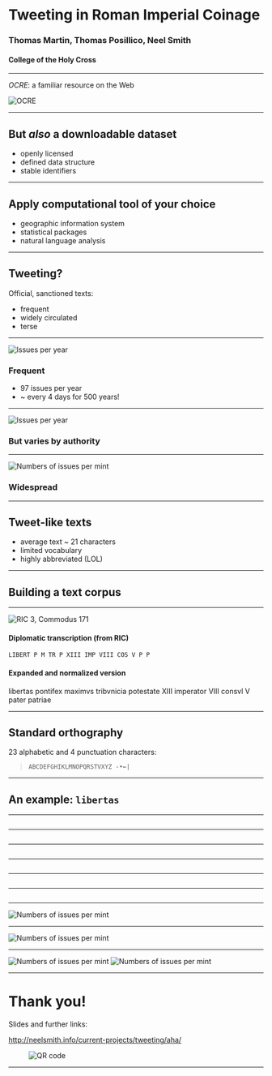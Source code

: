 
# Tweeting in Roman Imperial Coinage

### Thomas Martin, Thomas Posillico, Neel Smith

#### College of the Holy Cross


---

*OCRE*: a familiar resource on the Web

![OCRE](http://shot.holycross.edu/aha/imgs/ocre-logo.png)

---

## But *also* a downloadable dataset

- openly licensed
- defined data structure
- stable identifiers

<!-- note


Total number of issues in OCRE: 50644
Obv legends: 50148
Rev legends: 48418
All legends: 98566

-->

---


## Apply computational tool of your choice


- geographic information system
- statistical packages
- natural language analysis


---

## Tweeting?

Official, sanctioned  texts:

- frequent
- widely circulated
- terse




<!-- note

Average annual rate of striking: 96.64886 issues per year

Total characters: 2144309
Average number of characters per legend: 21

Number of datable issues: 50613
Chronological range of issues in OCRE: 32 BCE - 491 CE

-->

---

<div class="wrap">
<img class="alignright size-70" src="../static/imgs/annual-frequency.png" alt="Issues per year"/>

### Frequent

- 97 issues per year
- ~ every 4 days for 500 years!

</div>

---


<div class="wrap">
<img class="alignright size-70" src="../static/imgs/annual-frequency-by-authority.png" alt="Issues per year"/>

### But varies by authority


</div>


---



<div class="wrap">
<img class="alignright size-70" src="../static/imgs/augustus-vs-ocre.png" alt="Numbers of issues per mint"/>

### Widespread


</div>


---

## Tweet-like texts

- average text ~ 21 characters
- limited vocabulary
- highly abbreviated (LOL)


---



## Building a text corpus


---


<div class="wrap">
<img class="alignright size-70" src="../static/imgs/libertas-ric3.comm.171.png" alt="RIC 3, Commodus 171"/>


#### **Diplomatic transcription** (from RIC)

`LIBERT P M TR P XIII IMP VIII COS V P P`

#### **Expanded and normalized version**


libertas pontifex maximvs tribvnicia potestate XIII imperator VIII consvl V pater patriae

</div>

---




## Standard orthography

23 alphabetic and 4 punctuation characters:

> `ABCDEFGHIKLMNOPQRSTVXYZ -•←|`



---

## An example: `libertas`

---

<img src="../static/imgs/1-Brutus-Leibertas-43-BCE-1944.100.4546.jpg" alt="" class="size-60"/>

---


<img  src="../static/imgs/2-Brutus-EID-MAR-43-42-BCE-1944.100.4554.jpg" alt="" class="size-60"/>


---


<img  src="../static/imgs/3-Augustus-28 BCE-LIbertatis-PR-Vindex-1937.158.453.jpg" alt="" class="size-60"/>


---


<img  src="../static/imgs/4-Claudius-LIbertas-Augusta-AD-50-54-1951.61.34.jpg" alt="" class="size-60"/>


---


<img  src="../static/imgs/5a-Galba-pileus-dagger-68-CE-in-Spain-RIC_0024.jpg" alt=""/>


---


<img src="../static/imgs/6-Galba-Libertas-Restituta-at-Rome-Dec-68-1995.11.679 RIC 479.jpg" alt="" class="size-60"/>

---

<div class="wrap">
<img class="alignleft" src="../static/imgs/color-key.png" alt="Numbers of issues per mint"/>
</div>

---

<div class="wrap">
<img class="alignright" src="../static/imgs/libertas-classes.png" alt="Numbers of issues per mint"/>
</div>

---

<div class="wrap">
<img class="alignleft size-20" src="../static/imgs/color-key.png" alt="Numbers of issues per mint"/>

<img class="alignright size-70" src="../static/imgs/libertas-classes.png" alt="Numbers of issues per mint"/>
</div>





---

# Thank you!

<p>
Slides and further links:
</p>

<http://neelsmith.info/current-projects/tweeting/aha/>

<figure>
<img src="../static/imgs/aha-qr.png" alt="QR code"/>
<figcaption>
  <p></p>
</figcaption>
</figure>


---
